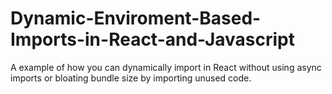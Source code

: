 # Dynamic-Enviroment-Based-Imports-in-React-and-Javascript
A example of how you can dynamically import in React without using async imports or bloating bundle size by importing unused code.
